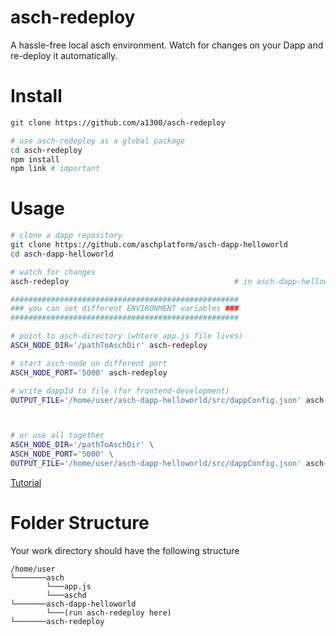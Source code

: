 # asch-redeploy
A hassle-free local asch environment. Watch for changes on your Dapp and re-deploy it automatically.

# Install
```bash
git clone https://github.com/a1300/asch-redeploy

# use asch-redeploy as a global package
cd asch-redeploy
npm install
npm link # important
```

# Usage
```bash
# clone a dapp repository
git clone https://github.com/aschplatform/asch-dapp-helloworld
cd asch-dapp-helloworld

# watch for changes
asch-redeploy                                     # in asch-dapp-helloworld

###################################################
### you can set different ENVIRONMENT variables ###
###################################################

# point to asch-directory (whtere app.js file lives)
ASCH_NODE_DIR='/pathToAschDir' asch-redeploy

# start asch-node on different port
ASCH_NODE_PORT='5000' asch-redeploy

# write dappId to file (for frontend-development)
OUTPUT_FILE='/home/user/asch-dapp-helloworld/src/dappConfig.json' asch-redeploy



# or use all together
ASCH_NODE_DIR='/pathToAschDir' \
ASCH_NODE_PORT='5000' \
OUTPUT_FILE='/home/user/asch-dapp-helloworld/src/dappConfig.json' asch-redeploy
```


[Tutorial](./docs/Tutorial.md)

# Folder Structure
Your work directory should have the following structure
```
/home/user
└───────asch
        └───app.js
        └───aschd
└───────asch-dapp-helloworld
        └───(run asch-redeploy here)
└───────asch-redeploy
```
